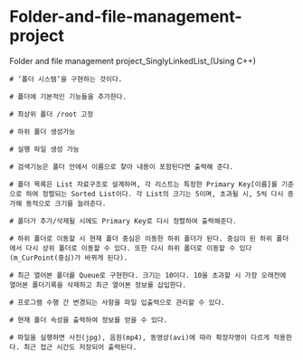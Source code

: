 # Folder-and-file-management-project
Folder and file management project_SinglyLinkedList_(Using C++)

	# ‘폴더 시스템’을 구현하는 것이다.
  
	# 폴더에 기본적인 기능들을 추가한다. 
  
	# 최상위 폴더 /root 고정
  
	# 하위 폴더 생성가능
  
	# 실행 파일 생성 가능
  
	# 검색기능은 폴더 안에서 이름으로 찾아 내용이 포함된다면 출력해 준다.
  
	# 폴더 목록은 List 자료구조로 설계하며, 각 리스트는 특정한 Primary Key[이름]를 기준으로 하여 정렬되는 Sorted List이다. 각 List의 크기는 5이며, 초과될 시, 5씩 다시 증가해 동적으로 크기를 늘려준다.
  
	# 폴더가 추가/삭제될 시에도 Primary Key로 다시 정렬하여 출력해준다.
  
	# 하위 폴더로 이동할 시 현재 폴더 중심은 이동한 하위 폴더가 된다. 중심이 된 하위 폴더에서 다시 상위 폴더로 이동할 수 있다. 또한 다시 하위 폴더로 이동할 수 있다(m_CurPoint(중심)가 바뀌게 된다).
  
	# 최근 열어본 폴더를 Queue로 구현한다. 크기는 10이다. 10을 초과할 시 가장 오래전에 열어본 폴더기록을 삭제하고 최근 열어본 정보를 삽입한다.
  
	# 프로그램 수행 간 변경되는 사항을 파일 입출력으로 관리할 수 있다.
  
	# 현재 폴더 속성을 출력하여 정보를 얻을 수 있다.
  
	# 파일을 실행하면 사진(jpg), 음원(mp4), 동영상(avi)에 따라 확장자명이 다르게 적용한다. 최근 접근 시간도 저장되어 출력된다.
